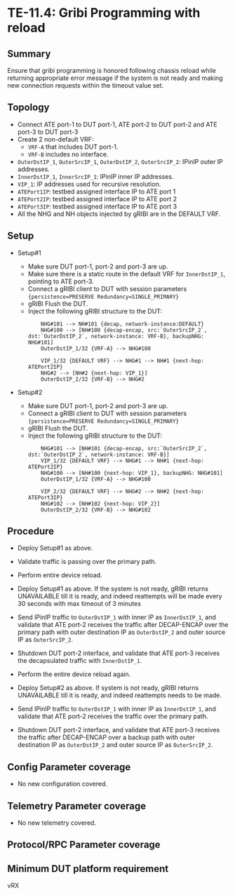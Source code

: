 # TE-11.4: Gribi Programming with reload

## Summary

Ensure that gribi programming is honored following chassis reload while returning appropriate error message if the system is not ready and making new connection requests within the timeout value set. 

## Topology

*   Connect ATE port-1 to DUT port-1, ATE port-2 to DUT port-2 and ATE port-3 to
        DUT port-3
*   Create 2 non-default VRF:
    *   `VRF-A` that includes DUT port-1.
    *   `VRF-B` includes no interface.
*   `OuterDstIP_1`, `OuterSrcIP_1`, `OuterDstIP_2`, `OuterSrcIP_2`: IPinIP outer
    IP addresses.
*   `InnerDstIP_1`, `InnerSrcIP_1`: IPinIP inner IP addresses.
*   `VIP_1`: IP addresses used for recursive resolution.
*   `ATEPort1IP`: testbed assigned interface IP to ATE port 1
*   `ATEPort2IP`: testbed assigned interface IP to ATE port 2
*   `ATEPort3IP`: testbed assigned interface IP to ATE port 3
*   All the NHG and NH objects injected by gRIBI are in the DEFAULT VRF.

## Setup 

*   Setup#1

    *   Make sure DUT port-1, port-2 and port-3 are up.
    *   Make sure there is a static route in the default VRF for `InnerDstIP_1`,
        pointing to ATE port-3.
    *   Connect a gRIBI client to DUT with session parameters
        `{persistence=PRESERVE Redundancy=SINGLE_PRIMARY}`
    *   gRIBI Flush the DUT.
    *   Inject the following gRIBI structure to the DUT:
        ```text
            NHG#101 --> NH#101 {decap, network-instance:DEFAULT}
            NHG#100 --> [NH#100 {decap-encap, src:`OuterSrcIP_2`, dst:`OuterDstIP_2`, network-instance: VRF-B}, backupNHG: NHG#101]
            OuterDstIP_1/32 {VRF-A} --> NHG#100

            VIP_1/32 {DEFAULT VRF} --> NHG#1 --> NH#1 {next-hop: ATEPort2IP}
            NHG#2 --> [NH#2 {next-hop: VIP_1}]
            OuterDstIP_2/32 {VRF-B} --> NHG#2
        ```

*   Setup#2

    *   Make sure DUT port-1, port-2 and port-3 are up.
    *   Connect a gRIBI client to DUT with session parameters
        `{persistence=PRESERVE Redundancy=SINGLE_PRIMARY}`
    *   gRIBI Flush the DUT.
    *   Inject the following gRIBI structure to the DUT:
        ```text
            NHG#101 --> [NH#101 {decap-encap, src:`OuterSrcIP_2`, dst:`OuterDstIP_2`, network-instance: VRF-B}]
            VIP_1/32 {DEFAULT VRF} --> NHG#1 --> NH#1 {next-hop: ATEPort2IP}
            NHG#100 --> [NH#100 {next-hop: VIP_1}, backupNHG: NHG#101] 
            OuterDstIP_1/32 {VRF-A} --> NHG#100
            
            VIP_2/32 {DEFAULT VRF} --> NHG#2 --> NH#2 {next-hop: ATEPort3IP}
            NHG#102 --> [NH#102 {next-hop: VIP_2}]
            OuterDstIP_2/32 {VRF-B} --> NHG#102
        ```

## Procedure

*   Deploy Setup#1 as above.

*   Validate traffic is passing over the primary path.

*   Perform entire device reload.

*   Deploy Setup#1 as above. If the system is not ready, gRIBI returns UNAVAILABLE till it is ready, and indeed reattempts will be made every 30 seconds with max timeout of 3 minutes

*   Send IPinIP traffic to `OuterDstIP_1` with inner IP as `InnerDstIP_1`,
    and validate that ATE port-2 receives the traffic after DECAP-ENCAP over the primary path with outer destination IP as `OuterDstIP_2` and outer source IP as `OuterSrcIP_2`.

*   Shutdown DUT port-2 interface, and validate that ATE port-3 receives the
    decapsulated traffic with `InnerDstIP_1`.

*   Perform the entire device reload again.

*   Deploy Setup#2 as above. If system is not ready, gRIBI returns UNAVAILABLE till it is ready, and indeed reattempts needs to be made.

*   Send IPinIP traffic to `OuterDstIP_1` with inner IP as `InnerDstIP_1`,
    and validate that ATE port-2 receives the traffic over the primary path.

*   Shutdown DUT port-2 interface, and validate that ATE port-3 receives the traffic after 
    DECAP-ENCAP over a backup path with outer destination IP as `OuterDstIP_2` and outer source IP as `OuterSrcIP_2`.

## Config Parameter coverage

*   No new configuration covered.

## Telemetry Parameter coverage

*   No new telemetry covered.

## Protocol/RPC Parameter coverage

## Minimum DUT platform requirement

vRX
